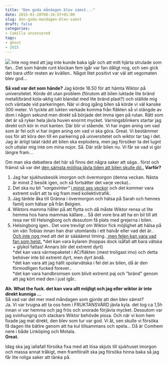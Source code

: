 ```yaml
---
title: "Den goda måndagen blev sämst..."
date: 2015-01-20T08:16:57+01:00
slug: den-goda-mandagen-blev-samst
draft: false
categories:
- Camilla uncensored
tags:
- ghost
- 2015
---
```


![](/assets/images/ghost/2015/01/Ford_KA_rear_20080730.jpg)
Inte nog med att jag inte kunde baka igår och att mitt hjärta strulade som fan.. Det som hände runt klockan fem igår var fan dåligt nog, och sen gick det bara utför resten av kvällen.. Något litet positivt var väl att vegomaten blev god...

**Så vad var det som hände?**
Jag körde 16.50 för att hämta Wiktor på universitetet. Körde dit utan problem (förutom att bilen luktade lite bränd metall/bränd kola-aktig lukt blandat med lite bränd plast?) och ställde mig och väntade vid parkeringen.
När vi drog igång bilen så körde vi väl kanske 300 meter.
Vi tyckte att lukten verkade komma från fläkten så vi stängde av dom i någon sekund men direkt så började det imma igen på rutan. Rätt som det är så ryker hela jävla huven enormt mycket. Varningsblinkers startar jag direkt och kör in mot kanten.
Där blir vi stående. Vi har ingen aning om vad som är fel och vi har ingen aning om vad vi ska göra. Great.
Vi bestämmer oss för att köra den till en parkering på universitetet och wiktor tar tag i det. Jag är ärligt talat rädd att bilen ska explodera,  men jag försöker ta det lugnt och uttalar mig inte om mina nojor.
Så. Där står bilen nu. Vi får se vad vi gör längre fram... 

Om man ska debattera det här så finns det några saker att säga.. först och främst så var det <u>den sämsta möjliga jävla tiden att bilen skulle dö..</u> **Varför?**
1. Jag har sjukhusbesök imorgon och övermorgon (denna veckan. Nästa är minst 2 besök igen, och så fortsätter det varje vecka)..
2. Det ska nu bli *"vargavinter"*  <u>i minst sex veckor</u> och det kommer vara extremt svårt att ta sig fram med kollektivtrafik.
3. Jag tänkte åka till Gränna i övermorgon och hälsa på Sarah och hennes familj som hälsar på från Belgien.
4. Wiktors mamma håller på att flytta och då måste Wiktor rensa ut lite hemma hos hans mammas källare... Så det vore bra att ha en bil till att resa ner till Helsingborg och dessutom få plats med grejerna i bilen.
5. Helsingborg igen.. Det vore trevligt om Wiktor fick möjlighet att hälsa på sin vän Tobias innan han drar utomlands i ett halvår eller vad det är..
<u>Och inte nog </u>med att det är säääämst timing..<u> men felen kan vara vad fan som helst.</u>
*det kan vara kylaren (hoppas dock isåfall att bara vätska + glykol fattas! Annars blir det extremt dyrt)<br>
*det kan vara värmepaketet i AC/fläkten (mest troligast imo) och detta behöver inte bli extremt dyrt, men dyrt ändå.<br>
*det kan vara att jag hällt spolarvätska i fel del av bilen, då är den förmodligen fucked forever..<br>
*det kan vara handbromsen som blivit extremt paj och "bränd" genom att jag kört med den i just igår..

**Ah. What the fuck. det kan vara allt möjligt och jag eller wiktor är inte direkt kunniga ...** <br>Så vad var det mer med måndagen som gjorde att den blev sämst?<br>
Ja. Vi var tvugna att ta oss hem i FRUKTANSVÄRD jävla kyla. det tog ca 1,5h innan vi var hemma och jag frös och snorade förjävla mycket.
Dessutom var jag svinhungrig och stackars Wiktor behövde pissa.
Och när vi kom hem fixade jag mat direkt, den blev som tur var god.
Vi åt, sen skulle vi försöka få dagen lite bättre genom att ha kul tillsammans och spela... Då är Comhem nere i både Linköping och Motala.<br> **Great.**

Idag ska jag iallafall försöka fixa med att lösa skjuts till sjukhuset imorgon och massa annat tråkigt, men framförallt ska jag försöka hinna baka så jag får lite roliga saker att tänka på.




